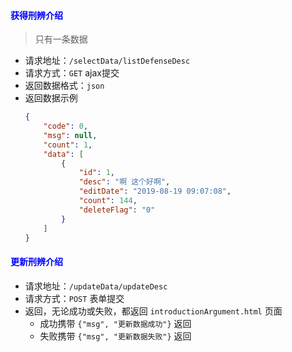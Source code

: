 #### <font color="blue">获得刑辨介绍</font>
> 只有一条数据
- 请求地址：`/selectData/listDefenseDesc`
- 请求方式：`GET` ajax提交
- 返回数据格式：`json`
- 返回数据示例
    ```json
    {
        "code": 0,
        "msg": null,
        "count": 1,
        "data": [
            {
                "id": 1,
                "desc": "啊 这个好啊",
                "editDate": "2019-08-19 09:07:08",
                "count": 144,
                "deleteFlag": "0"
            }
        ]
    }
    ```

#### <font color="blue">更新刑辨介绍</font>
- 请求地址：`/updateData/updateDesc`
- 请求方式：`POST` 表单提交
- 返回，无论成功或失败，都返回 `introductionArgument.html` 页面
  + 成功携带 `{"msg", "更新数据成功"}` 返回
  + 失败携带 `{"msg", "更新数据失败"}` 返回